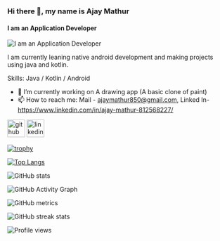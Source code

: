 ### Hi there 👋, my name is Ajay Mathur
#### I am an Application Developer
![I am an Application Developer](https://github.com/AM-7/AM-7/blob/main/ezgif.com-gif-maker.gif)

I am currently leaning native android development and making projects using java and kotlin.

Skills: Java / Kotlin / Android

- 🔭 I’m currently working on A drawing app (A basic clone of paint) 
- 📫 How to reach me: Mail - ajaymathur850@gmail.com, Linked In- https://www.linkedin.com/in/ajay-mathur-812568227/ 


[<img src='https://cdn.jsdelivr.net/npm/simple-icons@3.0.1/icons/github.svg' alt='github' height='40'>](https://github.com/AM-7)  [<img src='https://cdn.jsdelivr.net/npm/simple-icons@3.0.1/icons/linkedin.svg' alt='linkedin' height='40'>](https://www.linkedin.com/in/https://www.linkedin.com/in/ajay-mathur-812568227//)  

[![trophy](https://github-profile-trophy.vercel.app/?username=AM-7)](https://github.com/ryo-ma/github-profile-trophy)

[![Top Langs](https://github-readme-stats.vercel.app/api/top-langs/?username=AM-7)](https://github.com/anuraghazra/github-readme-stats)

![GitHub stats](https://github-readme-stats.vercel.app/api?username=AM-7&show_icons=true)  

![GitHub Activity Graph](https://activity-graph.herokuapp.com/graph?username=AM-7)  

![GitHub metrics](https://metrics.lecoq.io/AM-7)  

![GitHub streak stats](https://github-readme-streak-stats.herokuapp.com/?user=AM-7)  

![Profile views](https://gpvc.arturio.dev/AM-7)  
